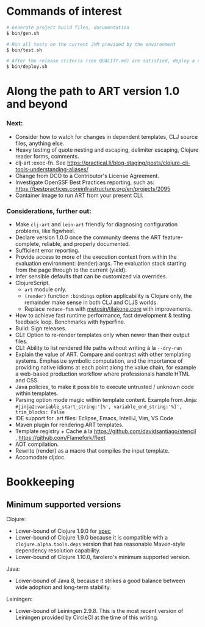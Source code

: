 # Commands of interest

```bash
# Generate project build files, documentation
$ bin/gen.sh

# Run all tests on the current JVM provided by the environment
$ bin/test.sh

# After the release criteria (see QUALITY.md) are satisfied, deploy a new release
$ bin/deploy.sh
```



# Along the path to ART version 1.0 and beyond

### Next:
- Consider how to watch for changes in dependent templates, CLJ source files, anything else.
- Heavy testing of quote nesting and escaping, delimiter escaping, Clojure reader forms, comments.
- clj-art :exec-fn. See https://practical.li/blog-staging/posts/clojure-cli-tools-understanding-aliases/
- Change from DCO to a Contributor's License Agreement.
- Investigate OpenSSF Best Practices reporting, such as: https://bestpractices.coreinfrastructure.org/en/projects/2095
- Container image to run ART from your present CLI.

### Considerations, further out:
- Make `clj-art` and `lein-art` friendly for diagnosing configuration problems, like figwheel.
- Declare version 1.0.0 once the community deems the ART feature-complete, reliable, and properly documented.
- Sufficient error reporting.
- Provide access to more of the execution context from within the evaluation environment: (render) args. The evaluation stack starting from the page through to the current (yield).
- Infer sensible defaults that can be customized via overrides.
- ClojureScript.
  - `art` module only.
  - `(render)` function `:bindings` option applicability is Clojure only, the remainder make sense in both CLJ and CLJS worlds.
  - Replace `reduce-fsm` with [metosin/tilakone.core](https://github.com/metosin/tilakone/network) with improvements.
- How to achieve fast runtime performance, fast development & testing feedback loop. Benchmarks with hyperfine.
- Build: Sign releases.
- CLI: Option to re-render templates only when newer than their output files.
- CLI: Ability to list rendered file paths without writing à la `--dry-run`
- Explain the value of ART. Compare and contrast with other templating systems. Emphasize symbolic computation, and the importance of providing native idioms at each point along the value chain, for example a web-based production workflow where professionals handle HTML and CSS.
- Java policies, to make it possible to execute untrusted / unknown code within templates.
- Parsing option mode magic within template content. Example from Jinja: `#jinja2:variable_start_string:'[%', variable_end_string:'%]', trim_blocks: False`
- IDE support for .art files: Eclipse, Emacs, IntelliJ, Vim, VS Code
- Maven plugin for rendering ART templates.
- Template registry + Cache à la https://github.com/davidsantiago/stencil , https://github.com/Flamefork/fleet
- AOT compilation.
- Rewrite (render) as a macro that compiles the input template.
- Accomodate cljdoc.



# Bookkeeping

## Minimum supported versions
Clojure:
- Lower-bound of Clojure 1.9.0 for [spec](https://clojure.org/guides/spec)
- Lower-bound of Clojure 1.9.0 because it is compatible with a ``clojure.alpha.tools.deps`` version that has reasonable Maven-style dependency resolution capability.
- Lower-bound of Clojure 1.10.0, farolero's minimum supported version.

Java:
- Lower-bound of Java 8, because it strikes a good balance between wide adoption and long-term stability.

Leiningen:
- Lower-bound of Leiningen 2.9.8. This is the most recent version of Leiningen provided by CircleCI at the time of this writing.
